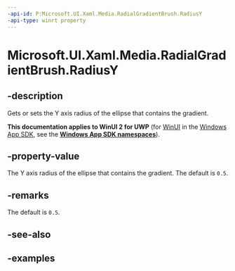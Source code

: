 ```yaml
---
-api-id: P:Microsoft.UI.Xaml.Media.RadialGradientBrush.RadiusY
-api-type: winrt property
---
```


# Microsoft.UI.Xaml.Media.RadialGradientBrush.RadiusY

<!--
public double RadiusY { get; set; }
-->


## -description
Gets or sets the Y axis radius of the ellipse that contains the gradient.

**This documentation applies to WinUI 2 for UWP** (for [WinUI](/windows/apps/winui/winui3/) in the [Windows App SDK](/windows/apps/windows-app-sdk/), see the **[Windows App SDK namespaces](/windows/windows-app-sdk/api/winrt/)**).

## -property-value
The Y axis radius of the ellipse that contains the gradient. The default is `0.5`.

## -remarks
The default is `0.5`.

## -see-also

## -examples


